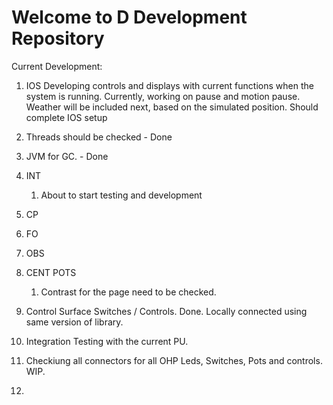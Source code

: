 # Welcome to D Development Repository
Current Development:
1. IOS
  Developing controls and displays with current functions when the system is running. Currently, working on pause and motion pause.
  Weather will be included next, based on the simulated position.
  Should complete IOS setup
  1. Threads should be checked - Done
  2. JVM for GC. - Done


2. INT
   1. About to start testing and development
3. CP
4. FO
5. OBS
6. CENT POTS
   1. Contrast for the page need to be checked.
7. Control Surface Switches / Controls. Done. Locally connected using same version of library.
8. Integration Testing with the current PU.
9. Checkiung all connectors for all OHP Leds, Switches, Pots and controls.  WIP.
10. 